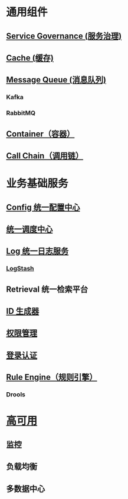 
# 通用组件
## [Service Governance (服务治理)](KS-ServiceGovernance/README.md)
## [Cache (缓存)](KS-Cache/README.md)
## [Message Queue (消息队列)](KS-MQ/README.md)
### Kafka
### RabbitMQ

## [Container（容器）](KS-Container/README.md)
## [Call Chain（调用链）](KS-CallChain/README.md)

# 业务基础服务
## [Config 统一配置中心](KS-Infra-Biz/Configure/README.md)
## [统一调度中心](KS-Infra-Biz/Scheduling/README.md)
## [Log 统一日志服务](KS-Infra-Biz/Logs/README.md)
### [LogStash](KS-Infra-Biz/Logs/LogStash/README.md)
## Retrieval 统一检索平台

## [ID 生成器](KS-Infra-Biz/IDGenerator/README.md)
## [权限管理](KS-Infra-Biz/Authority/README.md)
## [登录认证](KS-Infra-Biz/Login/README.md)

## [Rule Engine（规则引擎）](KS-RuleEngine/README.md)
### Drools

# [高可用](https://github.com/SC-CS-KS/KS-HA)
## 监控
## 负载均衡
## 多数据中心
